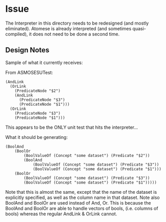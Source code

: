 
Issue
=====
The Interpreter in this directory needs to be redesigned (and mostly
eliminated). Atomese is already interpreted (and sometimes quasi-
compiled), it does not need to be done a second time.

Design Notes
------------
Sample of what it currently receives:

From ASMOSESUTest:
```
(AndLink
  (OrLink
    (PredicateNode "$2")
    (AndLink
      (PredicateNode "$3")
      (PredicateNode "$1")))
  (OrLink
    (PredicateNode "$3")
    (PredicateNode "$1")))
```

This appears to be the ONLY unit test that hits the interpreter...

What it should be generating:

```
(BoolAnd
	(BoolOr
		(BoolValueOf (Concept "some dataset") (Predicate "$2"))
		(BoolAnd
			(BoolValueOf (Concept "some dataset") (Predicate "$3"))
			(BoolValueOf (Concept "some dataset") (Predicate "$1")))
	(BoolOr
		(BoolValueOf (Concept "some dataset") (Predicate "$3"))
		(BoolValueOf (Concept "some dataset") (Predicate "$1")))))
```

Note that this is almost the same, except that the name of the dataset
is explicitly specified, as well as the column name in that dataset.
Note also BoolAnd and BoolOr are used instead of And, Or. This is because
the BoolAnd and BoolOr are able to handle vectors of bools, (i.e. columns
of bools) whereas the regular AndLink & OrLink cannot.

